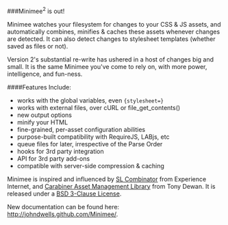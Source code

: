 ###Minimee<sup>2</sup> is out!

Minimee watches your filesystem for changes to your CSS & JS assets, and automatically combines, minifies & caches these assets whenever changes are detected. It can also detect changes to stylesheet templates (whether saved as files or not).

Version 2's substantial re-write has ushered in a host of changes big and small. It is the same Minimee you've come to rely on, with more power, intelligence, and fun-ness.

####Features Include:

* works with the global variables, even <code>&#123;stylesheet=&#125;</code>
* works with external files, over cURL or file_get_contents()
* new output options
* minify your HTML
* fine-grained, per-asset configuration abilities
* purpose-built compatibility with RequireJS, LABjs, etc
* queue files for later, irrespective of the Parse Order
* hooks for 3rd party integration
* API for 3rd party add-ons
* compatible with server-side compression & caching

Minimee is inspired and influenced by <a href="http://experienceinternet.co.uk/software/sl-combinator/">SL Combinator</a> from Experience Internet, and <a href="http://codeigniter.com/wiki/Carabiner/">Carabiner Asset Management Library</a> from Tony Dewan. It is released under a <a href="http://www.opensource.org/licenses/BSD-3-Clause">BSD 3-Clause License</a>.

New documentation can be found here: 
<a href="http://johndwells.github.com/Minimee/" title="Minimee by John D Wells">http://johndwells.github.com/Minimee/</a>.